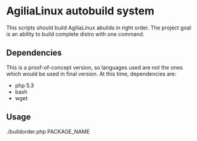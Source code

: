 AgiliaLinux autobuild system
============================

This scripts should build AgiliaLinux abuilds in right order. The project goal is an ability to build complete distro with one command.

Dependencies
------------
This is a proof-of-concept version, so languages used are not the ones which would be used in final version. At this time, dependencies are:
* php 5.3
* bash
* wget


Usage
-----

./buildorder.php PACKAGE_NAME

